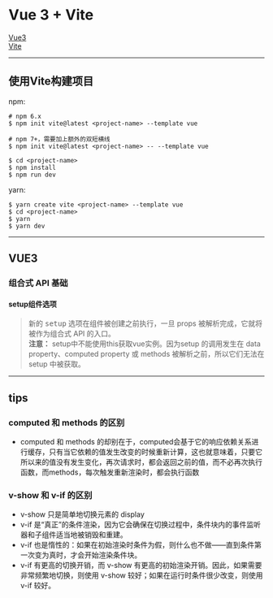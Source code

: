 # Vue 3 + Vite
[Vue3](https://v3.cn.vuejs.org/guide/introduction.html)  
[Vite](https://cn.vitejs.dev/)

***

## 使用Vite构建项目
npm:
```
# npm 6.x
$ npm init vite@latest <project-name> --template vue

# npm 7+，需要加上额外的双短横线
$ npm init vite@latest <project-name> -- --template vue

$ cd <project-name>
$ npm install
$ npm run dev
```
yarn:
```
$ yarn create vite <project-name> --template vue
$ cd <project-name>
$ yarn
$ yarn dev
```

***

## VUE3
### 组合式 API 基础
#### setup组件选项
> 新的 <kbd>setup</kbd> 选项在组件被创建之前执行，一旦 props 被解析完成，它就将被作为组合式 API 的入口。  
> **注意：** setup中不能使用this获取vue实例。因为setup 的调用发生在 data property、computed property 或 methods 被解析之前，所以它们无法在 setup 中被获取。

***

## tips

### computed 和 methods 的区别
- computed 和 methods 的却别在于，computed会基于它的响应依赖关系进行缓存，只有当它依赖的值发生改变的时候重新计算，这也就意味着，只要它所以来的值没有发生变化，再次请求时，都会返回之前的值，而不必再次执行函数，而methods，每次触发重新渲染时，都会执行函数

### v-show 和 v-if 的区别
- v-show 只是简单地切换元素的 display
- v-if 是“真正”的条件渲染，因为它会确保在切换过程中，条件块内的事件监听器和子组件适当地被销毁和重建。
- v-if 也是惰性的：如果在初始渲染时条件为假，则什么也不做——直到条件第一次变为真时，才会开始渲染条件块。
- v-if 有更高的切换开销，而 v-show 有更高的初始渲染开销。因此，如果需要非常频繁地切换，则使用 v-show 较好；如果在运行时条件很少改变，则使用 v-if 较好。
